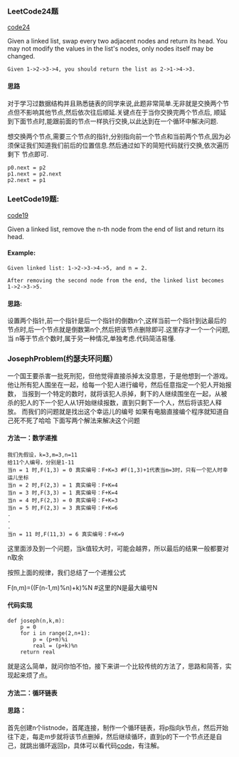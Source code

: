 ### LeetCode24题

[code24](/LeetCode_LinkedList/SwapNodes.py)

Given a linked list, swap every two adjacent nodes and return its head.
You may not modify the values in the list's nodes, only nodes itself may be changed.
```
Given 1->2->3->4, you should return the list as 2->1->4->3.
```
#### 思路

对于学习过数据结构并且熟悉链表的同学来说,此题非常简单.无非就是交换两个节点但不影响其他节点,然后依次往后顺延.关键点在于当你交换完两个节点后,
顺延到下面节点时,能跟前面的节点一样执行交换,以此达到在一个循环中解决问题.

想交换两个节点,需要三个节点的指针,分别指向前一个节点和当前两个节点,因为必须保证我们知道我们前后的位置信息.然后通过如下的简短代码就行交换,依次遍历剩下
节点即可.
```
p0.next = p2
p1.next = p2.next
p2.next = p1
```
### LeetCode19题:
[code19](/LeetCode_LinkedList/removeNthFromEnd.py)

Given a linked list, remove the n-th node from the end of list and return its head.
#### Example:
```
Given linked list: 1->2->3->4->5, and n = 2.

After removing the second node from the end, the linked list becomes 1->2->3->5.
```
#### 思路:
设置两个指针,前一个指针是后一个指针的倒数n个,这样当前一个指针到达最后的节点时,后一个节点就是倒数第n个,然后把该节点删除即可.这里存才一个一个问题,当
n等于节点个数时,属于另一种情况,单独考虑.代码简洁易懂.

### JosephProblem(约瑟夫环问题）

一个国王要杀害一批死刑犯，但他觉得直接杀掉太没意思，于是他想到一个游戏。他让所有犯人围坐在一起，给每一个犯人进行编号，然后任意指定一个犯人开始报数，
当报到一个特定的数时，就将该犯人杀掉，剩下的人继续围坐在一起，从被杀的犯人的下一个犯人从1开始继续报数，直到只剩下一个人，然后将该犯人释放。
而我们的问题就是找出这个幸运儿的编号
如果有电脑直接编个程序就知道自己死不死了哈哈
下面写两个解法来解决这个问题
#### 方法一：数学递推
```
我们先假设，k=3,m=3,n=11
给11个人编号，分别是1-11
当n = 1 时,F(1,3) = 0 真实编号：F+K=3 #F(1,3)+1代表当m=3时，只有一个犯人时幸运儿坐标
当n = 2 时,F(2,3) = 1 真实编号：F+K=4
当n = 3 时,F(3,3) = 1 真实编号：F+K=4
当n = 4 时,F(2,3) = 0 真实编号：F+K=3
当n = 5 时,F(2,3) = 3 真实编号：F+K=6
.
.
.
当n = 11 时,F(11,3) = 6 真实编号：F+K=9
```
这里面涉及到一个问题，当k值较大时，可能会越界，所以最后的结果一般都要对n取余

按照上面的规律，我们总结了一个递推公式

F(n,m)=((F(n-1,m)%n)+k)%N   #这里的N是最大编号N
#### 代码实现
```
def joseph(n,k,m):
    p = 0
    for i in range(2,n+1):
        p = (p+m)%i
        real = (p+k)%n
    return real
```
就是这么简单，就问你怕不怕，接下来讲一个比较传统的方法了，思路和简答，实现起来烦了点。
#### 方法二：循环链表
#### 思路：
首先创建n个listnode，首尾连接，制作一个循环链表，将p指向k节点，然后开始往下走，每走m步就将该节点删掉，然后继续循环，直到p的下一个节点还是自己，就跳出循环返回p，具体可以看代码[code](/LeetCode_LinkedList/JosephProblem.py)，有注解。




